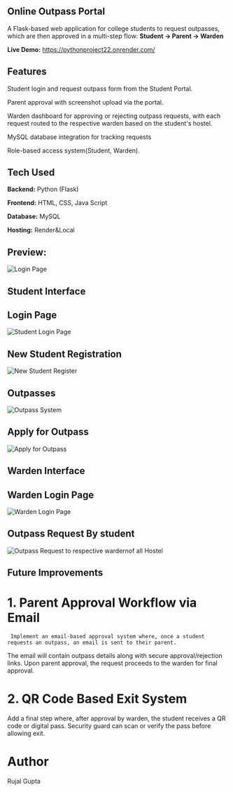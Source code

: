 ## Online Outpass Portal
A Flask-based web application for college students to request outpasses, which are then approved in a multi-step flow: **Student → Parent → Warden**

**Live Demo:** https://pythonproject22.onrender.com/
## Features
 Student login and request outpass form from the Student Portal.
 
 Parent approval with screenshot upload via the portal.
 
 Warden dashboard for approving or rejecting outpass requests, with each request routed to the respective warden based on the student's hostel.
 
 MySQL database integration for tracking requests
 
 Role-based access system(Student, Warden).
## Tech Used
 **Backend:** Python (Flask)
 
 **Frontend:** HTML, CSS, Java Script
 
 **Database:**  MySQL
 
 **Hosting:** Render&Local 
## Preview:
![Login Page](https://github.com/user-attachments/assets/436ffd10-6fc3-4fbb-8c7f-d05a2fb895f1)
  ## Student Interface
   ## Login Page
![Student Login Page](https://github.com/user-attachments/assets/51f08939-ec57-4acf-861f-bc760bf8aae4)
   ## New Student Registration
![New Student Register](https://github.com/user-attachments/assets/990e7d97-bcca-49cc-ab1c-a4c2cb964441)
   ## Outpasses 
![Outpass System](https://github.com/user-attachments/assets/84b49d15-3c87-4724-8952-bca0f184eadc)
  ##  Apply for Outpass
![Apply for Outpass](https://github.com/user-attachments/assets/dca7f6ee-4e95-4cb4-b913-1e56ec02b093)
 ## Warden Interface
  ## Warden Login Page
![Warden Login Page](https://github.com/user-attachments/assets/756e3864-69d1-4d60-8ca7-3e29874241c4)
  ## Outpass Request By student
![Outpass Request to respective wardernof all Hostel](https://github.com/user-attachments/assets/e938e11b-4c47-41a4-9515-4de0926929bf)


##  Future Improvements
 # 1. Parent Approval Workflow via Email 
     Implement an email-based approval system where, once a student requests an outpass, an email is sent to their parent.
The email will contain outpass details along with secure approval/rejection links.
Upon parent approval, the request proceeds to the warden for final approval.

# 2. QR Code Based Exit System
  Add a final step where, after approval by warden, the student receives a QR code   or digital pass.
  Security guard can scan or verify the pass before allowing exit.


# Author 
Rujal Gupta




